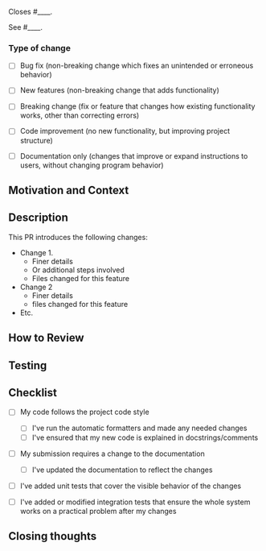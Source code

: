<!-- Provide a one-sentence summary here. -->

<!-- If your PR resolves an open issue, put the issue number here. -->
Closes #____.

<!-- If your PR leaves the issue open, use this line instead. -->
See #____.

### Type of change
<!-- Choose one by putting an X in the box [ ] -->
- [ ] Bug fix (non-breaking change which fixes an unintended
or erroneous behavior)
- [ ] New features (non-breaking change that adds functionality)
- [ ] Breaking change (fix or feature that changes how existing
functionality works, other than correcting errors)
- [ ] Code improvement (no new functionality, but improving project structure)
- [ ] Documentation only (changes that improve or expand instructions
to users, without changing program behavior)


## Motivation and Context
<!-- Describe why this change is necessary, what problem it solves -->
<!-- or what new feature it adds. -->
<!-- Summarize--don't repeat--the linked issue; try to give enough -->
<!-- information so the reviewer doesn't have to research the history. -->


## Description
<!-- List all of your significant changes here. -->

This PR introduces the following changes:

* Change 1.
  * Finer details
  * Or additional steps involved
  * Files changed for this feature
* Change 2
  * Finer details
  * files changed for this feature
* Etc.

## How to Review

<!-- OPTIONAL -->
<!-- If there's a particular order to read the changes that will -->
<!-- be more intuitive or make more sense, describe that here. -->


## Testing

<!-- Describe in detail how you tested your changes. -->
<!-- If you added automated tests (which you should have!) -->
<!-- you can detail them here. -->
<!-- Also mention what behavior is expected to change and -->
<!-- how you've verified that it did change. -->


## Checklist
<!-- Check off all that you've done. -->
- [ ] My code follows the project code style
  - [ ] I've run the automatic formatters and made any needed changes
  - [ ] I've ensured that my new code is explained in docstrings/comments
- [ ] My submission requires a change to the documentation
  - [ ] I've updated the documentation to reflect the changes
- [ ] I've added unit tests that cover the visible behavior of the changes
- [ ] I've added or modified integration tests that ensure the whole system
works on a practical problem after my changes


## Closing thoughts

<!-- OPTIONAL -->
<!-- If there's anything else to say that hasn't been addressed above, -->
<!-- feel free to add it here. -->

